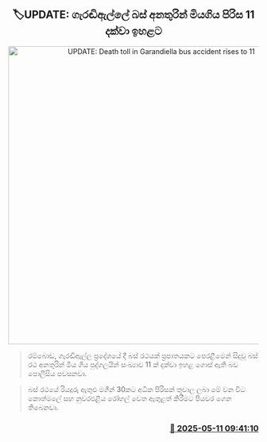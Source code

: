 <p align='center'><b><h2 align='center' title='UPDATE: Death toll in Garandiella bus accident rises to 11'>🏷UPDATE: ගැරඬිඇල්ලේ බස් අනතුරින් මියගිය පිරිස 11 දක්වා ඉහළට</h2></b></p>
<p align='center'><img src='https://helakuru.sgp1.cdn.digitaloceanspaces.com/esana/images/lib/garadiella-ccsident.jpg' width='600' alt='UPDATE: Death toll in Garandiella bus accident rises to 11'></p>

> රම්බොඩ, ගැරඬිඇල්ල ප්‍රදේශයේ දී බස් රථයක් ප්‍රපාතයකට පෙරළීමෙන් සිදුවූ බස් රථ අනතුරින් මිය ගිය පුද්ගලයින් සංඛ්‍යාව 11 ක් දක්වා ඉහළ ගොස් ඇති බව පොලීසිය පවසනවා.

> බස් රථයේ රියදුරු ඇතුළු මගීන් 30කට අධික පිරිසක් තුවාල ලබා මේ වන විට කොත්මලේ සහ නුවරඑළිය රෝහල් වෙත ඇතුළත් කිරීමට පියවර ගෙන තිබෙනවා.



<h3 align='right'><a href='https://www.helakuru.lk/esana/p/110007/'>📅 2025-05-11 09:41:10</a></h3>

